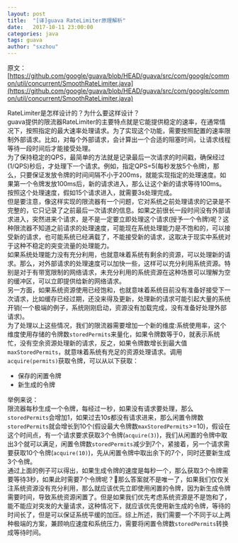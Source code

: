```yaml
---
layout: post
title:  "[译]guava RateLimiter原理解析"
date:   2017-10-11 23:00:00
categories: java
tags: guava
author: "sxzhou"
---
```


原文：  
[https://github.com/google/guava/blob/HEAD/guava/src/com/google/common/util/concurrent/SmoothRateLimiter.java](https://github.com/google/guava/blob/HEAD/guava/src/com/google/common/util/concurrent/SmoothRateLimiter.java)  

RateLimiter是怎样设计的？为什么要这样设计？  
guava提供的限流器RateLimiter的主要特点就是它能提供稳定的速率，在通常情况下，按照指定的最大速率处理请求。为了实现这个功能，需要按照配置的速率限制外部请求。比如，对每个外部请求，会计算出一个合适的阻塞时间，让请求线程等待一段时间后才能接受处理。  
为了保持稳定的QPS，最简单的方法就是记录最后一次请求的时间戳，确保经过(1/QPS)秒后，才处理下一个请求。例如，指定QPS=5(每秒发放5个令牌)，那么，只要保证发放令牌的时间间隔不小于200ms，就能实现指定的处理速度。如果第一个令牌发放100ms后，新的请求进入，那么让这个新的请求等待100ms。按照这个处理速度，假如15个请求进入，就需要3s处理完成。  
但是要注意，像这样实现的限流器有一个问题，它对系统之前处理请求的记录是不完整的，它只记录了之前最后一次请求的信息。如果之前很长一段时间没有外部请求进入，突然进来个请求，是不是一定要立即处理这个请求(授予一个令牌)呢？这种限流器不知道之前请求的处理速度，可能现在系统处理能力是不饱和的，可以接受新的请求，也可能系统已经满载了，不能接受新的请求，这取决于现实中系统对于这种不稳定的突变流量的处理能力。  
如果系统处理能力没有充分利用，也就意味着系统有剩余的资源，可以处理新的请求。那么，对外部请求的处理速度可以加快一些，这样可以充分利用系统资源。特别是对于有带宽限制的网络请求，未充分利用的系统资源在这种场景可以理解为空的缓冲区，可以立即提供给新的网络请求。  
另一方面，如果系统资源使用已经饱和，也就意味着系统目前没有准备好接受下一次请求，比如缓存已经过期，还没来得及更新，处理新的请求可能引起大量的系统开销(一个极端的例子，系统刚刚启动，资源没有加载完成，没有准备好处理外部请求)。  
为了处理以上这些情况，我们的限流器需要增加一个新的维度:系统使用率，这个维度使用存储的令牌数`storedPermits`来量化，如果令牌数等于0，就表示系统忙，没有空余资源处理新的请求，反之，如果令牌数增长到最大值`maxStoredPermits`，就意味着系统有充足的资源处理请求。调用`acquire(permits)`获取令牌，可以从以下获取：  
* 保存的闲置令牌  
* 新生成的令牌  

举例来说：  
限流器每秒生成一个令牌，每经过一秒，如果没有请求要处理，那么`storedPermits`会增加1，如果过去10s都没有请求进来，那么闲置令牌数`storedPermits`就会增长到10个(假设最大令牌数`maxStoredPermits`>=10)，假设在这个时间点，有一个请求要求获取3个令牌(`acquire(3)`)，我们从闲置的令牌中取出3个就可以满足，闲置令牌数`storedPermits`减少到7个，紧接着，另一个请求需要获取10个令牌(`acquire(10)`)，先从闲置令牌中取出余下的7个，同时还要新生成3个令牌。  
通过上面的例子可以得出，如果生成令牌的速度是每秒一个，那么获取3个令牌需要等待3秒，如果此时需要7个令牌呢？那么答案就不是唯一了，如果我们仅仅关注系统资源没有充分利用，那么就应该优先立即使用闲置的令牌，因为新生成令牌需要时间，导致系统资源闲置了。但是如果我们优先考虑系统资源是不是饱和了，能不能应对突发的大量请求，这种情况下，就应该优先使用新生成的令牌，等待的时间长了，但是可以保证系统平缓的加压。综上所述，我们需要一个不同于以上两种极端的方案，兼顾响应速度和系统压力，需要将闲置令牌数`storedPermits`转换成等待时间。  

